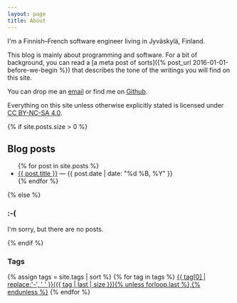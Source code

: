 ```yaml
---
layout: page
title: About
---
```


I'm a Finnish&ndash;French software engineer living in Jyväskylä, Finland.

This blog is mainly about programming and software. For a bit of background, you can read a
[a meta post of sorts]({% post_url 2016-01-01-before-we-begin %}) that describes the tone of the
writings you will find on this site.

You can drop me an [email](mailto:ane@iki.fi) or find me on [Github](https://github.com/ane).

Everything on this site unless otherwise explicitly stated is licensed under
[CC BY-NC-SA 4.0](https://creativecommons.org/licenses/by-nc-sa/4.0/).

<section>
{% if site.posts.size > 0 %}
<h2 class="page-header">Blog posts</h2>
<ul>
    {% for post in site.posts %}
    <li>
        <a href="{{ post.url }}">{{ post.title }}</a> &mdash; <date class="text-muted">{{ post.date | date: "%d %B, %Y" }}</date> 
    </li>
    {% endfor %}
</ul>
{% else %}
<h3>:-(</h3>
<p>I'm sorry, but there are no posts.</p>
{% endif %}
<h3>Tags</h3>
{% assign tags = site.tags | sort %}
{% for tag in tags %} <span class="site-tag"><a href="/tags/{{ tag | first | slugify }}/" style="font-size: {{ tag | last | size  |  times: 4 | plus: 80  }}%">{{ tag[0] | replace:'-', ' ' }}({{ tag | last | size }}){% unless forloop.last %},{% endunless %}</a></span> {% endfor %}
</section>
